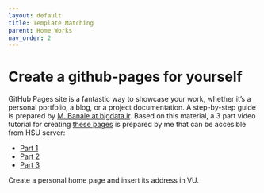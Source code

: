 ```yaml
---
layout: default
title: Template Matching
parent: Home Works
nav_order: 2
---
```


# Create a github-pages for yourself

GitHub Pages site is a fantastic way to showcase your work, whether it’s a personal portfolio, a blog, or a project documentation. A step-by-step guide is prepared by [M. Banaie at bigdata.ir](https://www.bigdata.ir/1397/04/%d8%b3%d8%a7%db%8c%d8%aa-%d8%b4%d8%ae%d8%b5%db%8c-%d8%a8%d8%a7-%d9%be%d8%a7%db%8c%d8%aa%d9%88%d9%86%d8%8c-%d9%be%d9%84%db%8c%da%a9%d8%a7%d9%86-%da%af%db%8c%d8%aa%e2%80%8c%d9%87%d8%a7%d8%a8/). Based on this material, a 3 part video tutorial for creating [these pages](http://gh-soleimani.github.io/) is prepared by me that can be accesible from HSU server:

- [Part 1](http://hcloud.hsu.ac.ir/index.php/s/ImZmyVRaWAuxLS4)
- [Part 2](http://hcloud.hsu.ac.ir/index.php/s/wFzVRluPOVV9W30)
- [Part 3](http://hcloud.hsu.ac.ir/index.php/s/oKRxdcFuSDaWcAQ)

Create a personal home page and insert its address in VU.